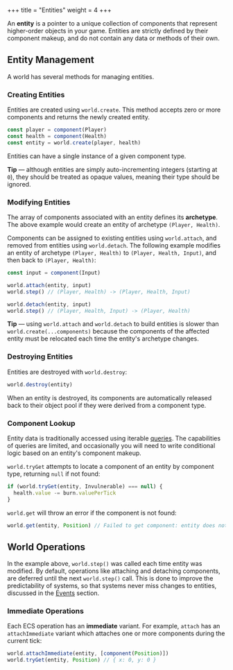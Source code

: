 +++
title = "Entities"
weight = 4
+++

An **entity** is a pointer to a unique collection of components that represent higher-order objects in your game. Entities are strictly defined by their component makeup, and do not contain any data or methods of their own.

## Entity Management

A world has several methods for managing entities.

### Creating Entities

Entities are created using `world.create`. This method accepts zero or more components and returns the newly created entity.

```ts
const player = component(Player)
const health = component(Health)
const entity = world.create(player, health)
```

Entities can have a single instance of a given component type.

<aside>
  <p>
    <strong>Tip</strong> — although entities are simply auto-incrementing integers (starting at <code>0</code>), they should be treated as opaque values, meaning their type should be ignored.
  </p>
</aside>

### Modifying Entities

The array of components associated with an entity defines its **archetype**. The above example would create an entity of archetype `(Player, Health)`.

Components can be assigned to existing entities using `world.attach`, and removed from entities using `world.detach`. The following example modifies an entity of archetype `(Player, Health)` to `(Player, Health, Input)`, and then back to `(Player, Health)`:

```ts
const input = component(Input)

world.attach(entity, input)
world.step() // (Player, Health) -> (Player, Health, Input)

world.detach(entity, input)
world.step() // (Player, Health, Input) -> (Player, Health)
```

<aside>
  <p>
    <strong>Tip</strong> — using <code>world.attach</code> and <code>world.detach</code> to build entities is slower than <code>world.create(...components)</code> because the components of the affected entity must be relocated each time the entity's archetype changes.
  </p>
</aside>

### Destroying Entities

Entities are destroyed with `world.destroy`:

```ts
world.destroy(entity)
```

When an entity is destroyed, its components are automatically released back to their object pool if they were derived from a component type.

### Component Lookup

Entity data is traditionally accessed using iterable [queries](/ecs/systems/#querying-and-iteration). The capabilities of queries are limited, and occasionally you will need to write conditional logic based on an entity's component makeup.

`world.tryGet` attempts to locate a component of an entity by component type, returning `null` if not found:

```ts
if (world.tryGet(entity, Invulnerable) === null) {
  health.value -= burn.valuePerTick
}
```

`world.get` will throw an error if the component is not found:

```ts
world.get(entity, Position) // Failed to get component: entity does not have component
```

## World Operations

In the example above, `world.step()` was called each time entity was modified. By default, operations like attaching and detaching components, are deferred until the next `world.step()` call. This is done to improve the predictability of systems, so that systems never miss changes to entities, discussed in the [Events](/ecs/events) section.

### Immediate Operations

Each ECS operation has an **immediate** variant. For example, `attach` has an `attachImmediate` variant which attaches one or more components during the current tick:

```ts
world.attachImmediate(entity, [component(Position)])
world.tryGet(entity, Position) // { x: 0, y: 0 }
```
